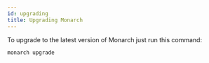 ```yaml
---
id: upgrading
title: Upgrading Monarch
---
```


To upgrade to the latest version of Monarch just run this command:
```shell
monarch upgrade
```
